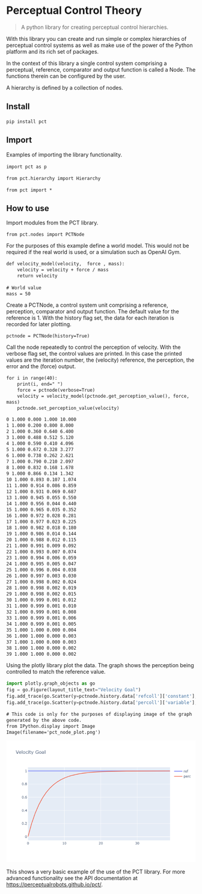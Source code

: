 # Perceptual Control Theory
> A python library for creating perceptual control hierarchies.


With this library you can create and run simple or complex hierarchies of perceptual control systems as well as make use of the power of the Python platform and its rich set of packages.

In the context of this library a single control system comprising a perceptual, reference, comparator and output function is called a Node. The functions therein can be configured by the user.

A hierarchy is defined by a collection of nodes.

## Install

`pip install pct`

## Import

Examples of importing the library functionality.

`import pct as p`

`from pct.hierarchy import Hierarchy`

`from pct import *`

## How to use

Import modules from the PCT library.

```
from pct.nodes import PCTNode
```

For the purposes of this example define a world model. This would not be required if the real world is used, or a simulation such as OpenAI Gym.

```
def velocity_model(velocity,  force , mass):
    velocity = velocity + force / mass
    return velocity

# World value
mass = 50
```

Create a PCTNode, a control system unit comprising a reference, perception, comparator and output function. The default value for the reference is 1. With the history flag set, the data for each iteration is recorded for later plotting. 

```
pctnode = PCTNode(history=True)
```

Call the node repeatedly to control the perception of velocity. With the verbose flag set, the control values are printed. In this case the printed values are the iteration number, the (velocity) reference, the perception, the error and the (force) output.

```
for i in range(40):
    print(i, end=" ")
    force = pctnode(verbose=True)
    velocity = velocity_model(pctnode.get_perception_value(), force, mass)
    pctnode.set_perception_value(velocity)
```

    0 1.000 0.000 1.000 10.000 
    1 1.000 0.200 0.800 8.000 
    2 1.000 0.360 0.640 6.400 
    3 1.000 0.488 0.512 5.120 
    4 1.000 0.590 0.410 4.096 
    5 1.000 0.672 0.328 3.277 
    6 1.000 0.738 0.262 2.621 
    7 1.000 0.790 0.210 2.097 
    8 1.000 0.832 0.168 1.678 
    9 1.000 0.866 0.134 1.342 
    10 1.000 0.893 0.107 1.074 
    11 1.000 0.914 0.086 0.859 
    12 1.000 0.931 0.069 0.687 
    13 1.000 0.945 0.055 0.550 
    14 1.000 0.956 0.044 0.440 
    15 1.000 0.965 0.035 0.352 
    16 1.000 0.972 0.028 0.281 
    17 1.000 0.977 0.023 0.225 
    18 1.000 0.982 0.018 0.180 
    19 1.000 0.986 0.014 0.144 
    20 1.000 0.988 0.012 0.115 
    21 1.000 0.991 0.009 0.092 
    22 1.000 0.993 0.007 0.074 
    23 1.000 0.994 0.006 0.059 
    24 1.000 0.995 0.005 0.047 
    25 1.000 0.996 0.004 0.038 
    26 1.000 0.997 0.003 0.030 
    27 1.000 0.998 0.002 0.024 
    28 1.000 0.998 0.002 0.019 
    29 1.000 0.998 0.002 0.015 
    30 1.000 0.999 0.001 0.012 
    31 1.000 0.999 0.001 0.010 
    32 1.000 0.999 0.001 0.008 
    33 1.000 0.999 0.001 0.006 
    34 1.000 0.999 0.001 0.005 
    35 1.000 1.000 0.000 0.004 
    36 1.000 1.000 0.000 0.003 
    37 1.000 1.000 0.000 0.003 
    38 1.000 1.000 0.000 0.002 
    39 1.000 1.000 0.000 0.002 
    

Using the plotly library plot the data. The graph shows the perception being controlled to match the reference value.

```python
import plotly.graph_objects as go
fig = go.Figure(layout_title_text="Velocity Goal")
fig.add_trace(go.Scatter(y=pctnode.history.data['refcoll']['constant'], name="ref"))
fig.add_trace(go.Scatter(y=pctnode.history.data['percoll']['variable'], name="perc"))
```

```
# This code is only for the purposes of displaying image of the graph generated by the above code.
from IPython.display import Image
Image(filename='pct_node_plot.png') 
```




![png](docs/images/output_18_0.png)



This shows a very basic example of the use of the PCT library. For more advanced functionality see the API documentation at https://perceptualrobots.github.io/pct/.
